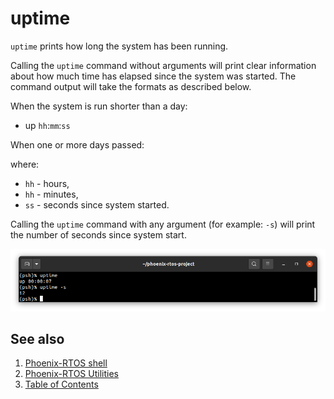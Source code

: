 # uptime

`uptime` prints how long the system has been running.

Calling the `uptime` command without arguments will print clear information about how much time has elapsed since the
system was started. The command output will take the formats as described below.

When the system is run shorter than a day:

- up `hh`:`mm`:`ss`

When one or more days passed:

where:

- `hh` - hours,
- `hh` - minutes,
- `ss` - seconds since system started.

Calling the `uptime` command with any argument (for example: `-s`) will print the number of seconds since system start.

![Image](_images/uptime-output.png)

## See also

1. [Phoenix-RTOS shell](psh.md)
2. [Phoenix-RTOS Utilities](../README.md)
3. [Table of Contents](../../README.md)
